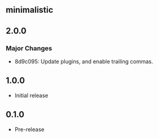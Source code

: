## minimalistic

## 2.0.0

### Major Changes

- 8d9c095: Update plugins, and enable trailing commas.

## 1.0.0

- Initial release

## 0.1.0

- Pre-release
